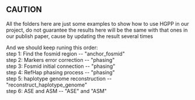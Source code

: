 CAUTION
-------

All the folders here are just some examples to show how to use HGPP in our project, do not guarantee the results here will be the same with that ones in our publish paper, cause by updating the result several times

And we should keep runing this order:     
step 1: Find the fosmid region            -- "anchor_fosmid"      
step 2: Markers error correction          -- "phasing"          
step 3: Fosmid initial connection         -- "phasing"        
step 4: RefHap phasing process            -- "phasing"       
step 5: haplotype genome reconstruction   -- "reconstruct_haplotype_genome"    
step 6: ASE and ASM                       -- "ASE" and "ASM"    

